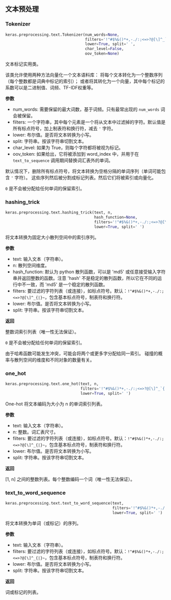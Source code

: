 ## 文本预处理

### Tokenizer

```python
keras.preprocessing.text.Tokenizer(num_words=None, 
                                   filters='!"#$%&()*+,-./:;<=>?@[\]^_`{|}~', 
                                   lower=True, split=' ', 
                                   char_level=False, 
                                   oov_token=None)
```

文本标记实用类。

该类允许使用两种方法向量化一个文本语料库：
将每个文本转化为一个整数序列（每个整数都是词典中标记的索引）；
或者将其转化为一个向量，其中每个标记的系数可以是二进制值、词频、TF-IDF权重等。

__参数__

- num_words: 需要保留的最大词数，基于词频。只有最常出现的 `num_words` 词会被保留。
- filters: 一个字符串，其中每个元素是一个将从文本中过滤掉的字符。默认值是所有标点符号，加上制表符和换行符，减去 `'` 字符。
- lower: 布尔值。是否将文本转换为小写。
- split: 字符串。按该字符串切割文本。
- char_level: 如果为 True，则每个字符都将被视为标记。
- oov_token: 如果给出，它将被添加到 word_index 中，并用于在 `text_to_sequence` 调用期间替换词汇表外的单词。

默认情况下，删除所有标点符号，将文本转换为空格分隔的单词序列（单词可能包含 `'` 字符）。
这些序列然后被分割成标记列表。然后它们将被索引或向量化。

`0` 是不会被分配给任何单词的保留索引。

### hashing_trick

```python
keras.preprocessing.text.hashing_trick(text, n, 
                                       hash_function=None, 
                                       filters='!"#$%&()*+,-./:;<=>?@[\]^_`{|}~', 
                                       lower=True, split=' ')
```

将文本转换为固定大小散列空间中的索引序列。

__参数__

- text: 输入文本（字符串）。
- n: 散列空间维度。
- hash_function: 默认为 python 散列函数，可以是 'md5' 或任意接受输入字符串并返回整数的函数。注意 'hash' 不是稳定的散列函数，所以它在不同的运行中不一致，而 'md5' 是一个稳定的散列函数。
- filters: 要过滤的字符列表（或连接），如标点符号。默认：`!"#$%&()*+,-./:;<=>?@[\]^_{|}~`，包含基本标点符号，制表符和换行符。
- lower: 布尔值。是否将文本转换为小写。
- split: 字符串。按该字符串切割文本。

__返回__

整数词索引列表（唯一性无法保证）。

`0` 是不会被分配给任何单词的保留索引。

由于哈希函数可能发生冲突，可能会将两个或更多字分配给同一索引。
碰撞的概率与散列空间的维度和不同对象的数量有关。

### one_hot

```python
keras.preprocessing.text.one_hot(text, n, 
                                 filters='!"#$%&()*+,-./:;<=>?@[\]^_`{|}~', 
                                 lower=True, split=' ')
```

One-hot 将文本编码为大小为 n 的单词索引列表。

__参数__

- text: 输入文本（字符串）。
- n: 整数。词汇表尺寸。
- filters: 要过滤的字符列表（或连接），如标点符号。默认：`!"#$%&()*+,-./:;<=>?@[\]^_{|}~`，包含基本标点符号，制表符和换行符。
- lower: 布尔值。是否将文本转换为小写。
- split: 字符串。按该字符串切割文本。

__返回__

[1, n] 之间的整数列表。每个整数编码一个词（唯一性无法保证）。

### text_to_word_sequence

```python
keras.preprocessing.text.text_to_word_sequence(text, 
                                               filters='!"#$%&()*+,-./:;<=>?@[\]^_`{|}~', 
                                               lower=True, split=' ')
```

将文本转换为单词（或标记）的序列。

__参数__

- text: 输入文本（字符串）。
- filters: 要过滤的字符列表（或连接），如标点符号。默认：`!"#$%&()*+,-./:;<=>?@[\]^_{|}~`，包含基本标点符号，制表符和换行符。
- lower: 布尔值。是否将文本转换为小写。
- split: 字符串。按该字符串切割文本。

__返回__

词或标记的列表。
